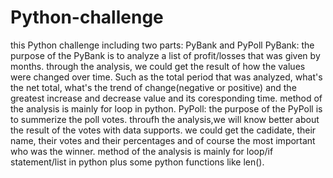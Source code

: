 # Python-challenge
this Python challenge including two parts: PyBank and PyPoll
PyBank:
the purpose of the PyBank is to analyze a list of profit/losses that was given by months.
through the analysis, we could get the result of how the values were changed over time.
Such as the total period that was analyzed, what's the net total, what's the trend of change(negative or positive) and the greatest increase and decrease value and its coresponding time.
method of the analysis is mainly for loop in python.
PyPoll:
the purpose of the PyPoll is to summerize the poll votes.
throufh the analysis,we will know better about the result of the votes with data supports.
we could get the cadidate, their name, their votes and their percentages and of course the most important who was the winner.
method of the analysis is mainly for loop/if statement/list in python plus some python functions like len().
